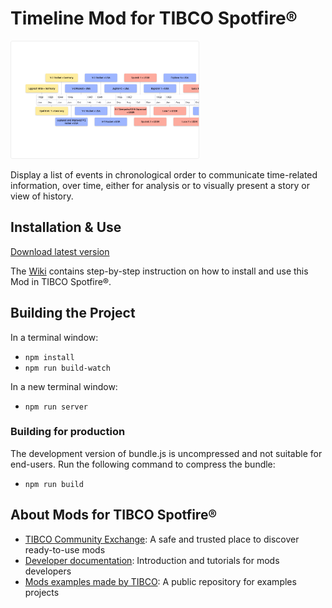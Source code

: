 # Timeline Mod for TIBCO Spotfire®

<img src="assets/timeline.png" width="60%"/>

Display a list of events in chronological order  to communicate time-related information, over time, either for analysis or to visually present a story or view of history.

## Installation & Use

[Download latest version](https://github.com/TIBCOSoftware/spotfire-mod-timeline/releases)

The [Wiki](https://github.com/TIBCOSoftware/spotfire-mod-timeline/wiki) contains step-by-step instruction on how to install and use this Mod in TIBCO Spotfire®.

## Building the Project

In a terminal window:
- `npm install`
- `npm run build-watch`

In a new terminal window:
- `npm run server`

### Building for production

The development version of bundle.js is uncompressed and not suitable for end-users. Run the following command to compress the bundle:
- `npm run build`

## About Mods for TIBCO Spotfire®
-   [TIBCO Community Exchange](https://community.tibco.com/s/global-search/%40uri#q=mod%20for%20tibco%20spotfire&t=Exchange&sort=date%20descending): A safe and trusted place to discover ready-to-use mods
-   [Developer documentation](https://tibcosoftware.github.io/spotfire-mods/docs/): Introduction and tutorials for mods developers
-   [Mods examples made by TIBCO](https://github.com/TIBCOSoftware/spotfire-mods/releases/latest): A public repository for examples projects
